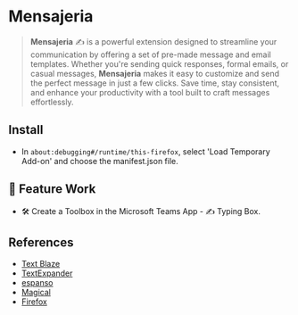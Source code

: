 # Mensajeria

> **Mensajeria** ✍️ is a powerful extension designed to streamline your communication by offering a set of pre-made message and email templates. Whether you're sending quick responses, formal emails, or casual messages, **Mensajeria** makes it easy to customize and send the perfect message in just a few clicks. Save time, stay consistent, and enhance your productivity with a tool built to craft messages effortlessly.

## Install

- In `about:debugging#/runtime/this-firefox`, select 'Load Temporary Add-on' and choose the manifest.json file.

## 🚀 Feature Work

- 🛠️ Create a Toolbox in the Microsoft Teams App - ✍️ Typing Box.

## References

- [Text Blaze](https://blaze.today/)
- [TextExpander](https://textexpander.com/)
- [espanso](https://espanso.org/)
- [Magical](https://chromewebstore.google.com/detail/magical-ai-agent-for-auto/iibninhmiggehlcdolcilmhacighjamp?pli=1)
- [Firefox](https://righteous-guardian-68f.notion.site/Firefox-f0afde849bea4fbd8e36db798a058418?pvs=4)

